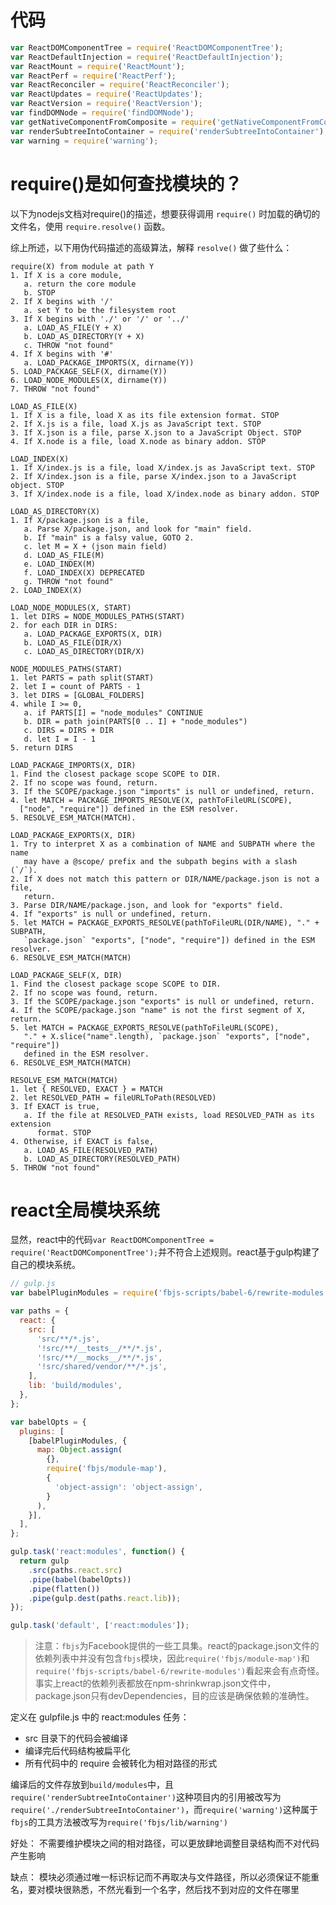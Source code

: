 # 代码

```javascript
var ReactDOMComponentTree = require('ReactDOMComponentTree');
var ReactDefaultInjection = require('ReactDefaultInjection');
var ReactMount = require('ReactMount');
var ReactPerf = require('ReactPerf');
var ReactReconciler = require('ReactReconciler');
var ReactUpdates = require('ReactUpdates');
var ReactVersion = require('ReactVersion');
var findDOMNode = require('findDOMNode');
var getNativeComponentFromComposite = require('getNativeComponentFromComposite');
var renderSubtreeIntoContainer = require('renderSubtreeIntoContainer');
var warning = require('warning');
```

# require()是如何查找模块的？

以下为nodejs文档对require()的描述，想要获得调用 `require()` 时加载的确切的文件名，使用 `require.resolve()` 函数。

综上所述，以下用伪代码描述的高级算法，解释 `resolve()` 做了些什么：

```
require(X) from module at path Y
1. If X is a core module,
   a. return the core module
   b. STOP
2. If X begins with '/'
   a. set Y to be the filesystem root
3. If X begins with './' or '/' or '../'
   a. LOAD_AS_FILE(Y + X)
   b. LOAD_AS_DIRECTORY(Y + X)
   c. THROW "not found"
4. If X begins with '#'
   a. LOAD_PACKAGE_IMPORTS(X, dirname(Y))
5. LOAD_PACKAGE_SELF(X, dirname(Y))
6. LOAD_NODE_MODULES(X, dirname(Y))
7. THROW "not found"

LOAD_AS_FILE(X)
1. If X is a file, load X as its file extension format. STOP
2. If X.js is a file, load X.js as JavaScript text. STOP
3. If X.json is a file, parse X.json to a JavaScript Object. STOP
4. If X.node is a file, load X.node as binary addon. STOP

LOAD_INDEX(X)
1. If X/index.js is a file, load X/index.js as JavaScript text. STOP
2. If X/index.json is a file, parse X/index.json to a JavaScript object. STOP
3. If X/index.node is a file, load X/index.node as binary addon. STOP

LOAD_AS_DIRECTORY(X)
1. If X/package.json is a file,
   a. Parse X/package.json, and look for "main" field.
   b. If "main" is a falsy value, GOTO 2.
   c. let M = X + (json main field)
   d. LOAD_AS_FILE(M)
   e. LOAD_INDEX(M)
   f. LOAD_INDEX(X) DEPRECATED
   g. THROW "not found"
2. LOAD_INDEX(X)

LOAD_NODE_MODULES(X, START)
1. let DIRS = NODE_MODULES_PATHS(START)
2. for each DIR in DIRS:
   a. LOAD_PACKAGE_EXPORTS(X, DIR)
   b. LOAD_AS_FILE(DIR/X)
   c. LOAD_AS_DIRECTORY(DIR/X)

NODE_MODULES_PATHS(START)
1. let PARTS = path split(START)
2. let I = count of PARTS - 1
3. let DIRS = [GLOBAL_FOLDERS]
4. while I >= 0,
   a. if PARTS[I] = "node_modules" CONTINUE
   b. DIR = path join(PARTS[0 .. I] + "node_modules")
   c. DIRS = DIRS + DIR
   d. let I = I - 1
5. return DIRS

LOAD_PACKAGE_IMPORTS(X, DIR)
1. Find the closest package scope SCOPE to DIR.
2. If no scope was found, return.
3. If the SCOPE/package.json "imports" is null or undefined, return.
4. let MATCH = PACKAGE_IMPORTS_RESOLVE(X, pathToFileURL(SCOPE),
  ["node", "require"]) defined in the ESM resolver.
5. RESOLVE_ESM_MATCH(MATCH).

LOAD_PACKAGE_EXPORTS(X, DIR)
1. Try to interpret X as a combination of NAME and SUBPATH where the name
   may have a @scope/ prefix and the subpath begins with a slash (`/`).
2. If X does not match this pattern or DIR/NAME/package.json is not a file,
   return.
3. Parse DIR/NAME/package.json, and look for "exports" field.
4. If "exports" is null or undefined, return.
5. let MATCH = PACKAGE_EXPORTS_RESOLVE(pathToFileURL(DIR/NAME), "." + SUBPATH,
   `package.json` "exports", ["node", "require"]) defined in the ESM resolver.
6. RESOLVE_ESM_MATCH(MATCH)

LOAD_PACKAGE_SELF(X, DIR)
1. Find the closest package scope SCOPE to DIR.
2. If no scope was found, return.
3. If the SCOPE/package.json "exports" is null or undefined, return.
4. If the SCOPE/package.json "name" is not the first segment of X, return.
5. let MATCH = PACKAGE_EXPORTS_RESOLVE(pathToFileURL(SCOPE),
   "." + X.slice("name".length), `package.json` "exports", ["node", "require"])
   defined in the ESM resolver.
6. RESOLVE_ESM_MATCH(MATCH)

RESOLVE_ESM_MATCH(MATCH)
1. let { RESOLVED, EXACT } = MATCH
2. let RESOLVED_PATH = fileURLToPath(RESOLVED)
3. If EXACT is true,
   a. If the file at RESOLVED_PATH exists, load RESOLVED_PATH as its extension
      format. STOP
4. Otherwise, if EXACT is false,
   a. LOAD_AS_FILE(RESOLVED_PATH)
   b. LOAD_AS_DIRECTORY(RESOLVED_PATH)
5. THROW "not found"
```

# react全局模块系统

显然，react中的代码```var ReactDOMComponentTree = require('ReactDOMComponentTree');```并不符合上述规则。react基于gulp构建了自己的模块系统。

```javascript
// gulp.js
var babelPluginModules = require('fbjs-scripts/babel-6/rewrite-modules');

var paths = {
  react: {
    src: [
      'src/**/*.js',
      '!src/**/__tests__/**/*.js',
      '!src/**/__mocks__/**/*.js',
      '!src/shared/vendor/**/*.js',
    ],
    lib: 'build/modules',
  },
};

var babelOpts = {
  plugins: [
    [babelPluginModules, {
      map: Object.assign(
        {},
        require('fbjs/module-map'),
        {
          'object-assign': 'object-assign',
        }
      ),
    }],
  ],
};

gulp.task('react:modules', function() {
  return gulp
    .src(paths.react.src)
    .pipe(babel(babelOpts))
    .pipe(flatten())
    .pipe(gulp.dest(paths.react.lib));
});

gulp.task('default', ['react:modules']);
```

> 注意：```fbjs```为Facebook提供的一些工具集。react的package.json文件的依赖列表中并没有包含```fbjs```模块，因此```require('fbjs/module-map')```和```require('fbjs-scripts/babel-6/rewrite-modules')```看起来会有点奇怪。事实上react的依赖列表都放在npm-shrinkwrap.json文件中，package.json只有devDependencies，目的应该是确保依赖的准确性。

定义在 gulpfile.js 中的 react:modules 任务：

- src 目录下的代码会被编译
- 编译完后代码结构被扁平化
- 所有代码中的 require 会被转化为相对路径的形式

编译后的文件存放到```build/modules```中，且```require('renderSubtreeIntoContainer')```这种项目内的引用被改写为```require('./renderSubtreeIntoContainer')```，而```require('warning')```这种属于```fbjs```的工具方法被改写为```require('fbjs/lib/warning')```

好处： 不需要维护模块之间的相对路径，可以更放肆地调整目录结构而不对代码产生影响

缺点： 模块必须通过唯一标识标记而不再取决与文件路径，所以必须保证不能重名，要对模块很熟悉，不然光看到一个名字，然后找不到对应的文件在哪里

